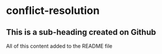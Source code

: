 # conflict-resolution

## This is a sub-heading created on Github

All of this content added to the README file
